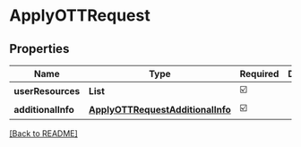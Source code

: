# ApplyOTTRequest
## Properties

| Name | Type | Required | Description |
| ------------- | ------------- | ------------- | ------------- |
| **userResources** | **List** | ☑️ |  |
| **additionalInfo** | [**ApplyOTTRequestAdditionalInfo**](ApplyOTTRequestAdditionalInfo.md) | ☑️ |  |

[[Back to README]](../../../../README.md)
